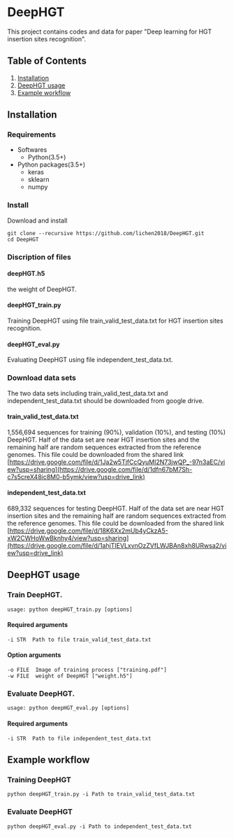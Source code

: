 # DeepHGT
This project contains codes and data for paper "Deep learning for HGT insertion sites recognition".
## Table of Contents
1. [Installation](#installation)
2. [DeepHGT usage](#DeepHGT-usage)
3. [Example workflow](#example-workflow)
## Installation
### Requirements
- Softwares
  - Python(3.5+)
- Python packages(3.5+)
  - keras
  - sklearn
  - numpy

### Install
Download and install
```
git clone --recursive https://github.com/lichen2018/DeepHGT.git
cd DeepHGT
```
### Discription of files

#### deepHGT.h5 
the weight of DeepHGT.

#### deepHGT_train.py 
Training DeepHGT using file train_valid_test_data.txt for HGT insertion sites recognition.

#### deepHGT_eval.py 
Evaluating DeepHGT using file independent_test_data.txt.

### Download data sets
The two data sets including train_valid_test_data.txt and independent_test_data.txt should be downloaded from google drive.

#### train_valid_test_data.txt 
1,556,694 sequences for training (90%), validation (10%), and testing (10%) DeepHGT. Half of the data set are near HGT insertion sites and the remaining half are random sequences extracted from the reference genomes. This file could be downloaded from the shared link [https://drive.google.com/file/d/1Ja2w5TjfCcQyuMl2N73jwQP_-97n3aEC/view?usp=sharing](https://drive.google.com/file/d/1dfn67bM7Sh-c7s5creX48ic8M0-b5ymk/view?usp=drive_link)

#### independent_test_data.txt
689,332 sequences for testing DeepHGT. Half of the data set are near HGT insertion sites and the remaining half are random sequences extracted from the reference genomes. This file could be downloaded from the shared link [https://drive.google.com/file/d/18K6Xx2mUb4yCkzA5-xW2CWHoWwBknhy4/view?usp=sharing](https://drive.google.com/file/d/1ahjTIEVLxvnOzZVfLWJBAn8xh8URwsa2/view?usp=drive_link)

## DeepHGT usage
### Train DeepHGT.
```
usage: python deepHGT_train.py [options]
```
#### Required arguments  
  ```
  -i STR  Path to file train_valid_test_data.txt
  ```
#### Option arguments
  ```
  -o FILE  Image of training process ["training.pdf"]
  -w FILE  weight of DeepHGT ["weight.h5"]
  ```
### Evaluate DeepHGT.
```
usage: python deepHGT_eval.py [options]
```
#### Required arguments  
  ```
  -i STR  Path to file independent_test_data.txt
  ```

## Example workflow
### Training DeepHGT
```
python deepHGT_train.py -i Path to train_valid_test_data.txt
```
### Evaluate DeepHGT
```
python deepHGT_eval.py -i Path to independent_test_data.txt
```
